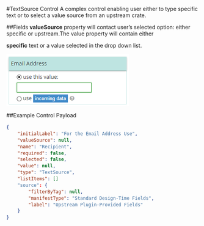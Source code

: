 #TextSource Control
A complex control enabling user either to type specific text or to select a value source from an upstream crate.

##Fields
**valueSource** property will contact user’s selected option: either specific or upstream.The value property will contain either

**specific** text or a value selected in the drop down list.

![Text Source](images/text_source.png)

##Example Control Payload
```json
{
    "initialLabel": "For the Email Address Use",
    "valueSource": null,
    "name": "Recipient",
    "required": false,
    "selected": false,
    "value": null,
    "type": "TextSource",
    "listItems": []
    "source": {
        "filterByTag": null,
        "manifestType": "Standard Design-Time Fields",
        "label": "Upstream Plugin-Provided Fields"
    }
}
```
